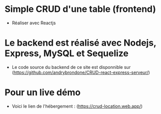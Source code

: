 # Simple CRUD d'une table (frontend)

- Réaliser avec Reactjs

# Le backend est réalisé avec Nodejs, Express, MySQL et Sequelize

- Le code source du backend de ce site est disponnible sur (https://github.com/andrybrondone/CRUD-react-express-serveur/)

# Pour un live démo

- Voici le lien de l'hébergement : (https://crud-location.web.app/)
